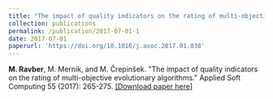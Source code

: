 ```yaml
---
title: "The impact of quality indicators on the rating of multi-objective evolutionary algorithms"
collection: publications
permalink: /publication/2017-07-01-1
date: 2017-07-01
paperurl: 'https://doi.org/10.1016/j.asoc.2017.01.038'
---
```


**M. Ravber**, M. Mernik, and M. Črepinšek. "The impact of quality indicators on the rating of multi-objective evolutionary algorithms." Applied Soft Computing 55 (2017): 265-275. [[Download paper here]](https://doi.org/10.1016/j.asoc.2017.01.038)
